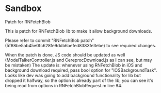 # Sandbox
Patch for RNFetchBlob


This is patch for RNFetchBlob lib to make it allow background downloads.

Please refer to commit "RNFetchBlob patch" (5f88be5ab45e0fc628fe9ddb6aefed8383fe3ebe) to see required changes.

When the patch is done, JS code should be updated as well (ModelTalkerController.js and CereprocDownload.js as I can see, but may be mistaken)
The update is: whenever using RNFetchBlob in iOS and background download required, pass bool option for "IOSBackgroundTask".
Looks like dev was going to add background functionality for lib but dropped it halfway, so the option is already part of the lib,
you can see it's being read from options in RNFetchBlobRequest.m line 84.
